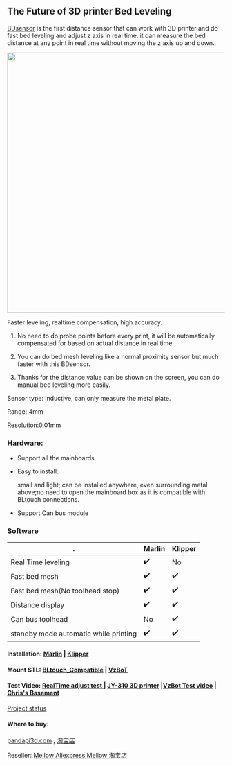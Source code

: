 ##  The Future of 3D printer Bed Leveling

[BDsensor](https://www.pandapi3d.com/bdsensor) is the first distance sensor that can work with 3D printer and do fast bed leveling and adjust z axis in real time.
it can measure the bed distance at any point in real time without moving the z axis up and down.

 <img src="https://raw.githubusercontent.com/markniu/Bed_Distance_sensor/new/doc/images/Connection1.jpg" width="600" /> 

Faster leveling, realtime compensation, high accuracy.

1. No need to do probe points before every print, it will be automatically compensated for based on actual distance in real time.
 
2. You can do bed mesh leveling like a normal proximity sensor but much faster with this BDsensor.
   
3. Thanks for the distance value can be shown on the screen, you can do manual bed leveling more easily.

Sensor type: inductive, can only measure the metal plate.

Range: 4mm

Resolution:0.01mm

### Hardware:
* Support all the mainboards
* Easy to install:

  small and light; can be installed anywhere, even surrounding metal above;no need to open the mainboard box as it is compatible with BLtouch connections.
* Support Can bus module

### Software
 . | Marlin | Klipper
--- | --- |---  
Real Time leveling |:heavy_check_mark:| No  
Fast bed mesh |:heavy_check_mark:| :heavy_check_mark: 
Fast bed mesh(No toolhead stop)|:heavy_check_mark: | :heavy_check_mark: 
Distance display |:heavy_check_mark: | :heavy_check_mark: 
Can bus toolhead|No | :heavy_check_mark: 
standby mode automatic while printing|:heavy_check_mark: | :heavy_check_mark: 



#### Installation: [Marlin](https://github.com/markniu/Bed_Distance_sensor/wiki/Installing-Bed-Distance-Sensor) | [Klipper](https://github.com/markniu/Bed_Distance_sensor/wiki/Installing-for-Klipper) 
#### Mount STL:  [BLtouch_Compatible](https://www.thingiverse.com/thing:6098131) | [VzBoT](https://discord.com/channels/829828765512106054/1163237892957671424)

#### Test Video: [RealTime adjust test ](https://www.youtube.com/watch?v=yx8pluEu0sg)| [JY-310 3D printer](https://www.youtube.com/clip/UgkxrPdIjlBsYOzUNraIL7HPizCh1WwQllYl) |[VzBot Test video](https://www.youtube.com/watch?v=zmtMjwy1y7U) | [Chris's Basement](https://youtu.be/VDOYYskbxV8?si=JiqrQFHsZcs2zIcD)
 
[Project status](https://hackaday.io/project/185096-0006mm-distance-resolution-sensor-for-3d-printer)

#### Where to buy:
[pandapi3d.com](https://www.pandapi3d.com/bdsensor) , [淘宝店](https://item.taobao.com/item.htm?spm=a1z10.1-c.w4004-14344044600.5.60a16ff77NRBL5&id=684572042388)

Reseller: [Mellow Aliexpress](https://www.aliexpress.com/item/1005006169022237.html),[Mellow 淘宝店](https://item.taobao.com/item.htm?spm=a21dvs.23580594.0.0.1d293d0d4RZocS&ft=t&id=745115506113)
 


